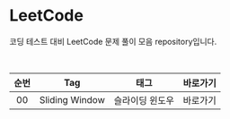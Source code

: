 # LeetCode
코딩 테스트 대비 LeetCode 문제 풀이 모음 repository입니다.

<br>

| 순번 | Tag                          | 태그                | 바로가기 |
| :--: | :--------------------------: | :-----------------: | :-------:|
| 00 | Sliding Window | 슬라이딩 윈도우 | 바로가기|